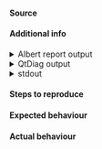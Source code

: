 <!--
* Update to the latest version.
* DYOR, check for existing issues/FAQ
* For support join the chats.
* If you really want to get help, be nice and provide the information below
-->

#### Source
<!-- e.g. ppa:name, repository, from source, etc … -->

#### Additional info

<!-- Run the following commands and post the output here -->

<details>
<summary>Albert report output</summary>
<!-- Output of albert --report -->
<!-- <v0.14.21: cat /etc/issue; uname -r; env | grep -e SESSION_TYPE -e DESKTOP; qmake-qt5 -v; albert -v -->
</details>

<details>
<summary>QtDiag output</summary>
<!-- Output of qtdiag -->
</details>

<details>
<summary>stdout</summary>
<!-- Terminal output of cmake, make or albert for configure, build or runtime issues respectively -->
</details>

#### Steps to reproduce

#### Expected behaviour

#### Actual behaviour
